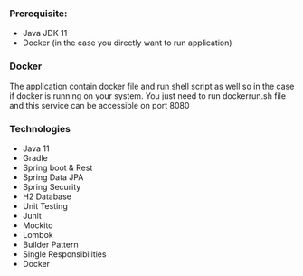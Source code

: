 ### Prerequisite:
- Java JDK 11
- Docker (in the case you directly want to run application)

### Docker
The application contain docker file and run shell script as well so in the case if docker is running on your system. You just need to run dockerrun.sh file and this service can be accessible on port 8080

### Technologies
- Java 11
- Gradle
- Spring boot & Rest
- Spring Data JPA
- Spring Security
- H2 Database 
- Unit Testing
- Junit
- Mockito
- Lombok
- Builder Pattern
- Single Responsibilities
- Docker
